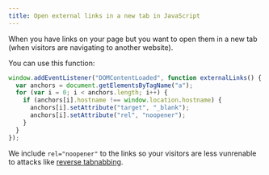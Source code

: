 ```yaml
---
title: Open external links in a new tab in JavaScript
---
```


When you have links on your page but you want to open them in a new tab (when visitors are navigating to another website).

You can use this function:

```js
window.addEventListener("DOMContentLoaded", function externalLinks() {
  var anchors = document.getElementsByTagName("a");
  for (var i = 0; i < anchors.length; i++) {
    if (anchors[i].hostname !== window.location.hostname) {
      anchors[i].setAttribute("target", "_blank");
      anchors[i].setAttribute("rel", "noopener");
    }
  }
});
```

We include `rel="noopener"` to the links so your visitors are less vunrenable to attacks like [reverse tabnabbing](https://web.dev/external-anchors-use-rel-noopener/).
